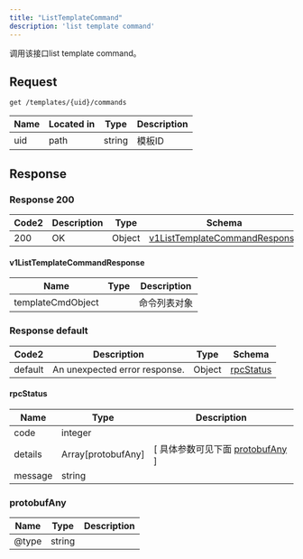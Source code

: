 ```yaml
---
title: "ListTemplateCommand"
description: 'list template command'
---
```



调用该接口list template command。



## Request


```
get /templates/{uid}/commands
```



| Name | Located in | Type | Description | 
| ---- | ---------- | ----------- | ----------- | 
| uid | path | string | 模板ID |  





## Response



### Response  200

 
| Code2 | Description | Type | Schema |
| ---- | ----------- | ------ | ------ |
| 200 | OK | Object | [v1ListTemplateCommandResponse](#v1ListTemplateCommandResponse) |

#### v1ListTemplateCommandResponse

| Name | Type | Description | 
| ---- | ---- | ----------- |     
| templateCmdObject |  | 命令列表对象 |   


  
     
 
 


 


### Response  default

 
| Code2 | Description | Type | Schema |
| ---- | ----------- | ------ | ------ |
| default | An unexpected error response. | Object | [rpcStatus](#rpcStatus) |

#### rpcStatus

| Name | Type | Description | 
| ---- | ---- | ----------- |     
| code | integer |  |          
| details | Array[protobufAny] |  [ 具体参数可见下面 [protobufAny](#protobufAny) ] |       
| message | string |  |   


  
     
   
       
         
### protobufAny
| Name | Type | Description | 
| ---- | ---- | ----------- |     
| @type | string |  |   


  
     
 
 


          
     
   
     
 
 


 


